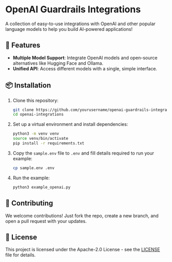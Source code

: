 # OpenAI Guardrails Integrations

A collection of easy-to-use integrations with OpenAI and other popular language models to help you build AI-powered applications!

## 🚀 Features

- **Multiple Model Support**: Integrate OpenAI models and open-source alternatives like Hugging Face and Ollama.
- **Unified API**: Access different models with a single, simple interface.

## 📦 Installation

1. Clone this repository:
    ```bash
    git clone https://github.com/yourusername/openai-guardrails-integrations.git
    cd openai-integrations
    ```

2. Set up a virtual environment and install dependencies:
    ```bash
    python3 -m venv venv
    source venv/bin/activate
    pip install -r requirements.txt
    ```
   
3. Copy the `sample.env` file to `.env` and fill details required to run your example:
    ```bash
    cp sample.env .env
    ```
   
4. Run the example:
    ```bash
    python3 example_openai.py
    ```

## 🌟 Contributing

We welcome contributions! Just fork the repo, create a new branch, and open a pull request with your updates.

## 📜 License

This project is licensed under the Apache-2.0 License - see the [LICENSE](LICENSE) file for details.